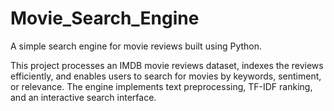 # Movie_Search_Engine

A simple search engine for movie reviews built using Python. 

This project processes an IMDB movie reviews dataset, indexes the reviews efficiently, and enables users to search for movies by keywords, sentiment, or relevance. The engine implements text preprocessing, TF-IDF ranking, and an interactive search interface.
